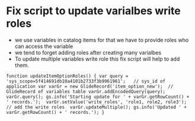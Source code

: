 # Fix script to update varialbes write roles

- we use variables in catalog items for that we have to provide roles who can access the variable
- we tend to forget adding roles after creating many varialbes
- To update multiple variables write role this fix script will help to add them.


`function updateItemOptionRoles() {
     var query = 'sys_scope=5f414691db10a4101b2733f3b9961961';   // sys_id of application
     var varGr = new GlideRecord('item_option_new');  // GlideRecord of variables table
     varGr.addEncodedQuery(query);
     varGr.query();
     gs.info('Starting update for ' + varGr.getRowCount() + ' records.'); 
     varGr.setValue('write_roles', 'role1, role2, role3'); // add the write roles 
     varGr.updateMultiple();
    gs.info('Updated ' + varGr.getRowCount() + ' records.');
 }`
